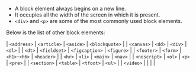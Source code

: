 - A block element always begins on a new line.
- It occupies all the width of the screen in which it is present.
- `<div>` and `<p>` are some of the most commonly used block elements.

Below is the list of other block elements:

| `<address>`     | `<article>`    | `<aside>`       | `<blockquote>`  |
| `<canvas>`      | `<dd>`         | `<div>`         | `<dl>`          |
| `<dt>`          | `<fieldset>`   | `<figcaption>`  | `<figure>`      |
| `<footer>`      | `<form>`       | `<h1>`-`<h6>`   | `<header>`      |
| `<hr>`          | `<li>`         | `<main>`        | `<nav>`         |
| `<noscript>`    | `<ol>`         | `<p>`           | `<pre>`         |
| `<section>`     | `<table>`      | `<tfoot>`       | `<ul>`          |
| `<video>`       |                |                 |                 |
